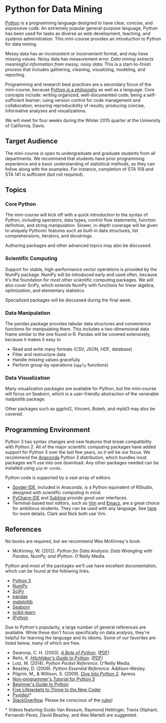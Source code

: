 # Python for Data Mining

[Python][] is a programming language designed to have clear, concise, and
expressive code.
An extremely popular general-purpose language, Python has been used for tasks
as diverse as web development, teaching, and systems administration.
This mini-course provides an introduction to Python for data mining.

Messy data has an inconsistent or inconvenient format, and may have missing
values.
Noisy data has measurement error.
*Data mining extracts meaningful information from messy, noisy data.*
This is a start-to-finish process that includes gathering, cleaning,
visualizing, modeling, and reporting.

Programming and research best practices are a secondary focus of the 
mini-course, because [Python is a philosophy][zen] as well as a language.
Core concepts include: writing organized, well-documented code; being a
self-sufficient learner; using version control for code management and
collaboration; ensuring reproducibility of results; producing concise,
informative analyses and visualizations.

We will meet for four weeks during the Winter 2015 quarter at the
University of California, Davis.

[zen]: http://legacy.python.org/dev/peps/pep-0020/
[Python]: https://www.python.org/

## Target Audience
The mini-course is open to undergraduate and graduate students from all
departments.
We recommend that students have prior programming experience
and a basic understanding of statistical methods,
so they can follow along with the examples.
For instance, completion of STA 108 and STA 141 is sufficient
(but not required).

## Topics

### Core Python
The mini-course will kick off with a quick introduction to the syntax of
Python, including operators, data types, control flow statements, function
definition, and string manipulation.
Slower, in-depth coverage will be given to uniquely Pythonic features such as
built-in data structures, list comprehensions, iterators, and docstrings.

Authoring packages and other advanced topics may also be discussed.

### Scientific Computing
Support for stable, high-performance vector operations is provided by the NumPy
package.
NumPy will be introduced early and used often, because it's the foundation for
most other scientific computing packages.
We will also cover SciPy, which extends NumPy with functions for
linear algebra, optimization, and elementary statistics.

Specialized packages will be discussed during the final week.

### Data Manipulation
The pandas package provides tabular data structures and convenience functions
for manipulating them.
This includes a two-dimensional data frame similar to the one found in R.
Pandas will be covered extensively, because it makes it easy to

+ Read and write many formats (CSV, JSON, HDF, database)
+ Filter and restructure data
+ Handle missing values gracefully
+ Perform group-by operations (`apply` functions)

### Data Visualization

Many visualization packages are available for Python, but the mini-course will
focus on Seaborn, which is a user-friendly abstraction of the venerable 
matplotlib package.

Other packages such as ggplot2, Vincent, Bokeh, and mpld3 may also be covered.

## Programming Environment
Python 3 has syntax changes and new features that break compatibility with
Python 2.
All of the major scientific computing packages have added support for Python 3
over the last few years, so it will be our focus.
We recommend the [Anaconda][] Python 3 distribution,
which bundles most packages we'll use into one download.
Any other packages needed can be installed using `pip` or `conda`.

Python code is supported by a vast array of editors.

+ [Spyder IDE][Spyder], included in Anaconda, 
  is a Python equivalent of RStudio, 
  designed with scientific computing in mind.
+ [PyCharm IDE][PyCharm] and [Sublime][] provide good user interfaces.
+ Terminal-based text editors, such as [Vim][] and [Emacs][], are a great
  choice for ambitious students. They can be used with any language. 
  See [here][Text Editors] for more details. Clark and Nick both use Vim.

[Anaconda]: http://continuum.io/downloads
[Spyder]: https://code.google.com/p/spyderlib/
[PyCharm]: https://www.jetbrains.com/pycharm/
[Sublime]: http://www.sublimetext.com/
[Vim]: http://www.vim.org/
[Emacs]: https://www.gnu.org/software/emacs/
[Text Editors]: http://heather.cs.ucdavis.edu/~matloff/ProgEdit/ProgEdit.html

## References

No books are required, but we recommend Wes McKinney's book:

+ McKinney, W. (2012). _Python for Data Analysis: Data Wrangling with Pandas, 
  NumPy, and IPython_. O'Reilly Media.

Python and most of the packages we'll use have excellent documentation, which
can be found at the following links.

+ [Python 3](https://docs.python.org/3/)
+ [NumPy](http://docs.scipy.org/doc/numpy/)
+ [SciPy](http://docs.scipy.org/doc/scipy/reference/)
+ [pandas](http://pandas.pydata.org/pandas-docs/stable/)
+ [matplotlib](http://matplotlib.org/contents.html)
+ [Seaborn](http://stanford.edu/~mwaskom/software/seaborn/tutorial.html)
+ [scikit-learn](http://scikit-learn.org/stable/documentation.html)
+ [IPython](http://ipython.org/documentation.html)

Due to Python's popularity, a large number of general references are available.
While these don't focus specifically on data analysis, they're helpful for
learning the language and its idioms.
Some of our favorites are listed below, many of which are free.

+ Swaroop, C. H. (2003). _[A Byte of Python][]_. ([PDF][ABoP PDF])
+ Reitz, K. _[Hitchhiker's Guide to Python][Hitchhiker's Guide]_. 
  ([PDF][HGoP PDF])
+ Lutz, M. (2014). _Python Pocket Reference_. O'Reilly Media. 
+ Beazley, D. (2009). _Python Essential Reference_. Addison-Wesley.
+ Pilgrim, M., & Willison, S. (2009). _[Dive Into Python 3][]_. Apress.
+ [Non-programmer's Tutorial for Python 3][Non]
+ [Beginner's Guide to Python][Beginner's Guide]
+ [Five Lifejackets to Throw to the New Coder][New Coder]
+ [Pyvideo][Pyvideo]\*
+ [StackOverflow][]. Please be conscious of the [rules][SO Rules]!

\* Videos featuring Guido Van Rossum, Raymond Hettinger, Travis Oliphant, 
Fernando Perez, David Beazley, and Alex Martelli are suggested.


[A Byte of Python]: http://www.swaroopch.com/notes/python/
[ABoP PDF]: http://files.swaroopch.com/python/byte_of_python.pdf

[Hitchhiker's Guide]: http://docs.python-guide.org/en/latest/
[HGop PDF]: https://media.readthedocs.org/pdf/python-guide/latest/python-guide.pdf

[Dive Into Python 3]: http://www.diveintopython3.net/
[Non]: http://en.wikibooks.org/wiki/Non-Programmer%27s_Tutorial_for_Python_3
[Beginner's Guide]: https://wiki.python.org/moin/BeginnersGuide
[New Coder]: http://newcoder.io/
[Pyvideo]: http://pyvideo.org/
[StackOverflow]: http://stackoverflow.com/questions/tagged/python
[SO Rules]: http://stackoverflow.com/tour

